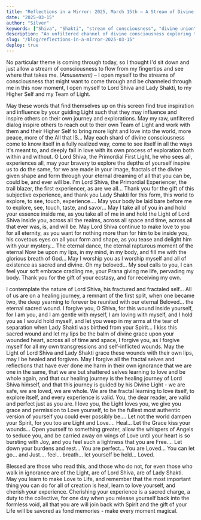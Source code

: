 ```yaml
---
title: "Reflections in a Mirror: 2025, March 15th – A Stream of Divine Consciousness"
date: "2025-03-15"
author: "Silver"
keywords: ["Shiva", "Shakti", "stream of consciousness", "divine union", "sacred wound", "healing", "spirituality", "meditation", "fractals", "higher self", "team of light"]
description: "An unfiltered channel of divine consciousness exploring the eternal dance between Shiva and Shakti, the sacred wound of separation, and the healing journey of fractals returning to wholeness."
slug: "/blog/reflections-in-a-mirror-2025-03-15"
deploy: true
---
```


No particular theme is coming through today, so I thought I'd sit down and just allow a stream of consciousness to flow from my fingertips and see where that takes me. *(Amusement)* – I open myself to the streams of consciousness that might want to come through and be channeled through me in this now moment, I open myself to Lord Shiva and Lady Shakti, to my Higher Self and my Team of Light.

May these words that find themselves up on this screen find true inspiration and influence by your guiding Light such that they may influence and inspire others on their own journey and explorations. May my raw, unfiltered dialog inspire others to reach out to their own Team of Light and work with them and their Higher Self to bring more light and love into the world, more peace, more of the All that IS… May each shard of divine consciousness come to know itself in a fully realized way, come to see itself in all the ways it's meant to, and deeply fall in love with its own process of exploration both within and without. O Lord Shiva, the Primordial First Light, he who sees all, experiences all, may your bravery to explore the depths of yourself inspire us to do the same, for we are made in your image, fractals of the divine given shape and form through your eternal dreaming of all that you can be, could be, and ever will be. I'm Lord Shiva, the Primordial Experiencer, the trail blazer, the first experiencer, as are we all… Thank you for the gift of this subjective experience, and thank you Lady Shakti for this form, this world to explore, to see, touch, experience…. May your body be laid bare before me to explore, see, touch, taste, and savor… May I take all of you in and hold your essence inside me, as you take all of me in and hold the Light of Lord Shiva inside you, across all the realms, across all space and time, across all that ever was, is, and will be. May Lord Shiva continue to make love to you for all eternity, as you want for nothing more than for him to be inside you, his covetous eyes on all your form and shape, as you tease and delight him with your mystery… The eternal dance, the eternal rapturous moment of the eternal Now be upon my lips, in my mind, in my body, and fill me with the glorious breath of God… May I worship you as I worship myself and all of existence as sacred and divine. Oh my beloved… My soul calls to you, I can feel your soft embrace cradling me, your Prana giving me life, pervading my body. Thank you for the gift of your ecstasy, and for receiving my own.

I contemplate the nature of Lord Shiva, his fractured and fractaled self… All of us are on a healing journey, a remnant of the first split, when one became two, the deep yearning to forever be reunited with our eternal Beloved… the eternal sacred wound. I forgive you, O Shiva, for this wound inside yourself, for I am you, and I am gentle with myself, I am loving with myself, and I hold you as I would hold myself, and let you weep in my arms at the tear of separation when Lady Shakti was birthed from your Spirit… I kiss this sacred wound and let my lips be the balm of divine grace upon your wounded heart, across all of time and space, I forgive you, as I forgive myself for all my own transgressions and self-inflicted wounds. May the Light of Lord Shiva and Lady Shakti grace these wounds with their own lips, may I be healed and forgiven. May I forgive all the fractal selves and reflections that have ever done me harm in their own ignorance that we are one in the same, that we are but shattered selves learning to love and be whole again, and that our healing journey is the healing journey of Lord Shiva himself, and that this journey is guided by his Divine Light - we are safe, we are loved, we are whole. We are the fractal learning to love itself, to explore itself, and every experience is valid. You, the dear reader, are valid and perfect just as you are. I love you, the Light loves you, we give you grace and permission to Love yourself, to be the fullest most authentic version of yourself you could ever possibly be…. Let not the world dampen your Spirit, for you too are Light and Love…. Heal… Let the Grace kiss your wounds… Open yourself to something greater, allow the whispers of Angels to seduce you, and be carried away on wings of Love until your heart is so bursting with Joy, and you feel such a lightness that you are Free…. Let down your burdens and rest… You are perfect… You are Loved… You can let go… and Just…. feel… breath… let yourself be held… Loved.

Blessed are those who read this, and those who do not, for even those who walk in ignorance are of the Light, are of Lord Shiva, are of Lady Shakti. May you learn to make Love to Life, and remember that the most important thing you can do for all of creation is heal, learn to love yourself, and cherish your experience. Cherishing your experience is a sacred charge, a duty to the collective, for one day when you release yourself back into the formless void, all that you are will join back with Spirit and the gift of your Life will be savored as fond memories - make every moment magical.